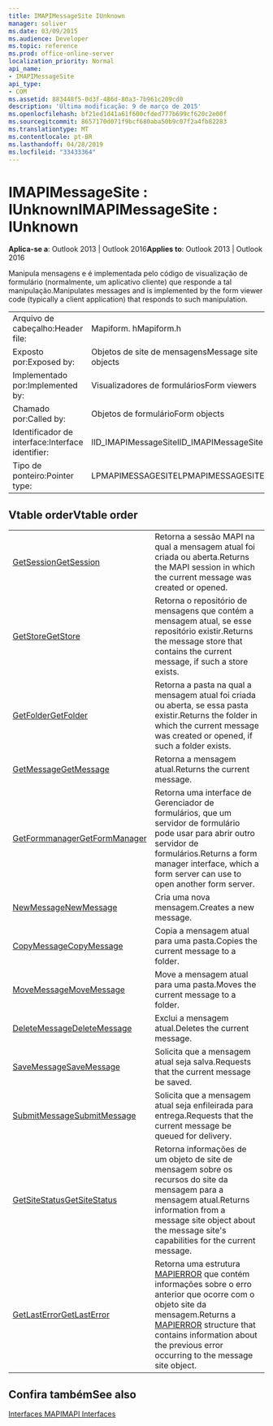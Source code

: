 ```yaml
---
title: IMAPIMessageSite IUnknown
manager: soliver
ms.date: 03/09/2015
ms.audience: Developer
ms.topic: reference
ms.prod: office-online-server
localization_priority: Normal
api_name:
- IMAPIMessageSite
api_type:
- COM
ms.assetid: 883448f5-0d3f-486d-80a3-7b961c209cd0
description: 'Última modificação: 9 de março de 2015'
ms.openlocfilehash: bf21ed1d41a61f600cfded777b699cf620c2e00f
ms.sourcegitcommit: 8657170d071f9bcf680aba50b9c07f2a4fb82283
ms.translationtype: MT
ms.contentlocale: pt-BR
ms.lasthandoff: 04/28/2019
ms.locfileid: "33433364"
---
```

# <a name="imapimessagesite--iunknown"></a><span data-ttu-id="76274-103">IMAPIMessageSite : IUnknown</span><span class="sxs-lookup"><span data-stu-id="76274-103">IMAPIMessageSite : IUnknown</span></span>

  
  
<span data-ttu-id="76274-104">**Aplica-se a**: Outlook 2013 | Outlook 2016</span><span class="sxs-lookup"><span data-stu-id="76274-104">**Applies to**: Outlook 2013 | Outlook 2016</span></span> 
  
<span data-ttu-id="76274-105">Manipula mensagens e é implementada pelo código de visualização de formulário (normalmente, um aplicativo cliente) que responde a tal manipulação.</span><span class="sxs-lookup"><span data-stu-id="76274-105">Manipulates messages and is implemented by the form viewer code (typically a client application) that responds to such manipulation.</span></span>
  
|||
|:-----|:-----|
|<span data-ttu-id="76274-106">Arquivo de cabeçalho:</span><span class="sxs-lookup"><span data-stu-id="76274-106">Header file:</span></span>  <br/> |<span data-ttu-id="76274-107">Mapiform. h</span><span class="sxs-lookup"><span data-stu-id="76274-107">Mapiform.h</span></span>  <br/> |
|<span data-ttu-id="76274-108">Exposto por:</span><span class="sxs-lookup"><span data-stu-id="76274-108">Exposed by:</span></span>  <br/> |<span data-ttu-id="76274-109">Objetos de site de mensagens</span><span class="sxs-lookup"><span data-stu-id="76274-109">Message site objects</span></span>  <br/> |
|<span data-ttu-id="76274-110">Implementado por:</span><span class="sxs-lookup"><span data-stu-id="76274-110">Implemented by:</span></span>  <br/> |<span data-ttu-id="76274-111">Visualizadores de formulários</span><span class="sxs-lookup"><span data-stu-id="76274-111">Form viewers</span></span>  <br/> |
|<span data-ttu-id="76274-112">Chamado por:</span><span class="sxs-lookup"><span data-stu-id="76274-112">Called by:</span></span>  <br/> |<span data-ttu-id="76274-113">Objetos de formulário</span><span class="sxs-lookup"><span data-stu-id="76274-113">Form objects</span></span>  <br/> |
|<span data-ttu-id="76274-114">Identificador de interface:</span><span class="sxs-lookup"><span data-stu-id="76274-114">Interface identifier:</span></span>  <br/> |<span data-ttu-id="76274-115">IID_IMAPIMessageSite</span><span class="sxs-lookup"><span data-stu-id="76274-115">IID_IMAPIMessageSite</span></span>  <br/> |
|<span data-ttu-id="76274-116">Tipo de ponteiro:</span><span class="sxs-lookup"><span data-stu-id="76274-116">Pointer type:</span></span>  <br/> |<span data-ttu-id="76274-117">LPMAPIMESSAGESITE</span><span class="sxs-lookup"><span data-stu-id="76274-117">LPMAPIMESSAGESITE</span></span>  <br/> |
   
## <a name="vtable-order"></a><span data-ttu-id="76274-118">Vtable order</span><span class="sxs-lookup"><span data-stu-id="76274-118">Vtable order</span></span>

|||
|:-----|:-----|
|[<span data-ttu-id="76274-119">GetSession</span><span class="sxs-lookup"><span data-stu-id="76274-119">GetSession</span></span>](imapimessagesite-getsession.md) <br/> |<span data-ttu-id="76274-120">Retorna a sessão MAPI na qual a mensagem atual foi criada ou aberta.</span><span class="sxs-lookup"><span data-stu-id="76274-120">Returns the MAPI session in which the current message was created or opened.</span></span>  <br/> |
|[<span data-ttu-id="76274-121">GetStore</span><span class="sxs-lookup"><span data-stu-id="76274-121">GetStore</span></span>](imapimessagesite-getstore.md) <br/> |<span data-ttu-id="76274-122">Retorna o repositório de mensagens que contém a mensagem atual, se esse repositório existir.</span><span class="sxs-lookup"><span data-stu-id="76274-122">Returns the message store that contains the current message, if such a store exists.</span></span>  <br/> |
|[<span data-ttu-id="76274-123">GetFolder</span><span class="sxs-lookup"><span data-stu-id="76274-123">GetFolder</span></span>](imapimessagesite-getfolder.md) <br/> |<span data-ttu-id="76274-124">Retorna a pasta na qual a mensagem atual foi criada ou aberta, se essa pasta existir.</span><span class="sxs-lookup"><span data-stu-id="76274-124">Returns the folder in which the current message was created or opened, if such a folder exists.</span></span>  <br/> |
|[<span data-ttu-id="76274-125">GetMessage</span><span class="sxs-lookup"><span data-stu-id="76274-125">GetMessage</span></span>](imapimessagesite-getmessage.md) <br/> |<span data-ttu-id="76274-126">Retorna a mensagem atual.</span><span class="sxs-lookup"><span data-stu-id="76274-126">Returns the current message.</span></span>  <br/> |
|[<span data-ttu-id="76274-127">GetFormmanager</span><span class="sxs-lookup"><span data-stu-id="76274-127">GetFormManager</span></span>](imapimessagesite-getformmanager.md) <br/> |<span data-ttu-id="76274-128">Retorna uma interface de Gerenciador de formulários, que um servidor de formulário pode usar para abrir outro servidor de formulários.</span><span class="sxs-lookup"><span data-stu-id="76274-128">Returns a form manager interface, which a form server can use to open another form server.</span></span>  <br/> |
|[<span data-ttu-id="76274-129">NewMessage</span><span class="sxs-lookup"><span data-stu-id="76274-129">NewMessage</span></span>](imapimessagesite-newmessage.md) <br/> |<span data-ttu-id="76274-130">Cria uma nova mensagem.</span><span class="sxs-lookup"><span data-stu-id="76274-130">Creates a new message.</span></span>  <br/> |
|[<span data-ttu-id="76274-131">CopyMessage</span><span class="sxs-lookup"><span data-stu-id="76274-131">CopyMessage</span></span>](imapimessagesite-copymessage.md) <br/> |<span data-ttu-id="76274-132">Copia a mensagem atual para uma pasta.</span><span class="sxs-lookup"><span data-stu-id="76274-132">Copies the current message to a folder.</span></span>  <br/> |
|[<span data-ttu-id="76274-133">MoveMessage</span><span class="sxs-lookup"><span data-stu-id="76274-133">MoveMessage</span></span>](imapimessagesite-movemessage.md) <br/> |<span data-ttu-id="76274-134">Move a mensagem atual para uma pasta.</span><span class="sxs-lookup"><span data-stu-id="76274-134">Moves the current message to a folder.</span></span>  <br/> |
|[<span data-ttu-id="76274-135">DeleteMessage</span><span class="sxs-lookup"><span data-stu-id="76274-135">DeleteMessage</span></span>](imapimessagesite-deletemessage.md) <br/> |<span data-ttu-id="76274-136">Exclui a mensagem atual.</span><span class="sxs-lookup"><span data-stu-id="76274-136">Deletes the current message.</span></span>  <br/> |
|[<span data-ttu-id="76274-137">SaveMessage</span><span class="sxs-lookup"><span data-stu-id="76274-137">SaveMessage</span></span>](imapimessagesite-savemessage.md) <br/> |<span data-ttu-id="76274-138">Solicita que a mensagem atual seja salva.</span><span class="sxs-lookup"><span data-stu-id="76274-138">Requests that the current message be saved.</span></span>  <br/> |
|[<span data-ttu-id="76274-139">SubmitMessage</span><span class="sxs-lookup"><span data-stu-id="76274-139">SubmitMessage</span></span>](imapimessagesite-submitmessage.md) <br/> |<span data-ttu-id="76274-140">Solicita que a mensagem atual seja enfileirada para entrega.</span><span class="sxs-lookup"><span data-stu-id="76274-140">Requests that the current message be queued for delivery.</span></span>  <br/> |
|[<span data-ttu-id="76274-141">GetSiteStatus</span><span class="sxs-lookup"><span data-stu-id="76274-141">GetSiteStatus</span></span>](imapimessagesite-getsitestatus.md) <br/> |<span data-ttu-id="76274-142">Retorna informações de um objeto de site de mensagem sobre os recursos do site da mensagem para a mensagem atual.</span><span class="sxs-lookup"><span data-stu-id="76274-142">Returns information from a message site object about the message site's capabilities for the current message.</span></span>  <br/> |
|[<span data-ttu-id="76274-143">GetLastError</span><span class="sxs-lookup"><span data-stu-id="76274-143">GetLastError</span></span>](imapimessagesite-getlasterror.md) <br/> |<span data-ttu-id="76274-144">Retorna uma estrutura [MAPIERROR](mapierror.md) que contém informações sobre o erro anterior que ocorre com o objeto site da mensagem.</span><span class="sxs-lookup"><span data-stu-id="76274-144">Returns a [MAPIERROR](mapierror.md) structure that contains information about the previous error occurring to the message site object.</span></span>  <br/> |
   
## <a name="see-also"></a><span data-ttu-id="76274-145">Confira também</span><span class="sxs-lookup"><span data-stu-id="76274-145">See also</span></span>



[<span data-ttu-id="76274-146">Interfaces MAPI</span><span class="sxs-lookup"><span data-stu-id="76274-146">MAPI Interfaces</span></span>](mapi-interfaces.md)

